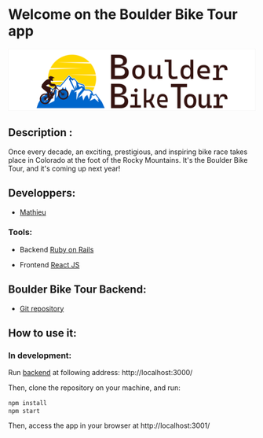 # Welcome on the Boulder Bike Tour app

<p align="center" >
  <img src="https://github.com/MathieuParadis/boulder-bike-tour/blob/main/src/assets/logos/logo_banner.svg" alt="Boulder Bike Tour banner"/>
</p>


## Description :
Once every decade, an exciting, prestigious, and inspiring bike race takes place in Colorado at the foot of the Rocky Mountains. It's the Boulder Bike Tour, and it's coming up next year!


## Developpers:
- [Mathieu](https://github.com/MathieuParadis)


### Tools:
- Backend
[Ruby on Rails](https://rubyonrails.org/)

- Frontend
[React JS](https://reactjs.org/)


## Boulder Bike Tour Backend:
* [Git repository](https://github.com/MathieuParadis/boulder-bike-tour-backend)


## How to use it:
### In development:
Run [backend](https://github.com/MathieuParadis/boulder-bike-tour-backend) at following address: http://localhost:3000/

Then, clone the repository on your machine, and run:
  ```
  npm install
  npm start
  ```

Then, access the app in your browser at http://localhost:3001/ 

